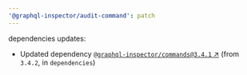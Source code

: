 ```yaml
---
'@graphql-inspector/audit-command': patch
---
```

dependencies updates:
  - Updated dependency [`@graphql-inspector/commands@3.4.1`
    ↗︎](https://www.npmjs.com/package/@graphql-inspector/commands/v/3.4.1) (from `3.4.2`, in
    `dependencies`)
